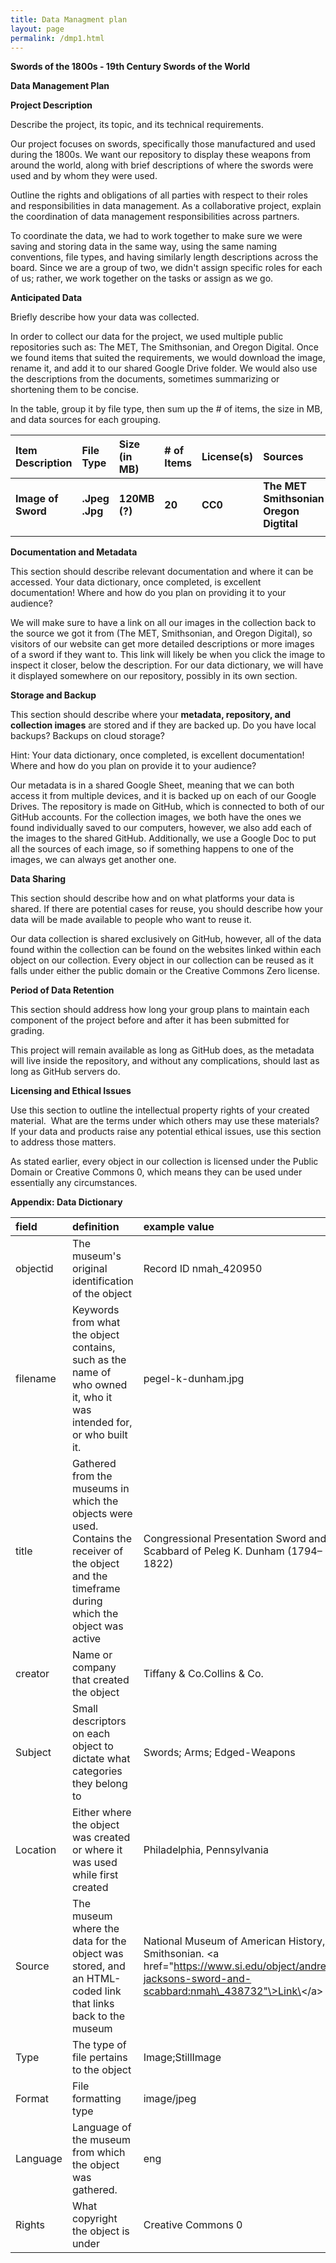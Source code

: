 ```yaml
---
title: Data Managment plan
layout: page
permalink: /dmp1.html
---
```



**Swords of the 1800s \- 19th Century Swords of the World**

**Data Management Plan**

**Project Description**

Describe the project, its topic, and its technical requirements.

Our project focuses on swords, specifically those manufactured and used during the 1800s. We want our repository to display these weapons from around the world, along with brief descriptions of where the swords were used and by whom they were used.


Outline the rights and obligations of all parties with respect to their roles and responsibilities in data management. As a collaborative project, explain the coordination of data management responsibilities across partners.

To coordinate the data, we had to work together to make sure we were saving and storing data in the same way, using the same naming conventions, file types, and having similarly length descriptions across the board. Since we are a group of two, we didn't assign specific roles for each of us; rather, we work together on the tasks or assign as we go. 

**Anticipated Data**

Briefly describe how your data was collected.

In order to collect our data for the project, we used multiple public repositories such as: The MET, The Smithsonian, and Oregon Digital. Once we found items that suited the requirements, we would download the image, rename it, and add it to our shared Google Drive folder. We would also use the descriptions from the documents, sometimes summarizing or shortening them to be concise. 

In the table, group it by file type, then sum up the \# of items, the size in MB, and data sources for each grouping.

| Item Description | File Type | Size (in MB) | \# of Items | License(s) | Sources |
| :---- | :---- | :---- | :---- | :---- | :---- |
| **Image of Sword** | **.Jpeg .Jpg** | **120MB (?)** | **20** | **CC0** | **The MET Smithsonian Oregon Digtital** |
|  |  |  |  |  |  |

**Documentation and Metadata**

This section should describe relevant documentation and where it can be accessed. Your data dictionary, once completed, is excellent documentation\! Where and how do you plan on providing it to your audience?

We will make sure to have a link on all our images in the collection back to the source we got it from (The MET, Smithsonian, and Oregon Digital), so visitors of our website can get more detailed descriptions or more images of a sword if they want to. This link will likely be when you click the image to inspect it closer, below the description. For our data dictionary, we will have it displayed somewhere on our repository, possibly in its own section.

**Storage and Backup**

This section should describe where your **metadata, repository, and collection images** are stored and if they are backed up. Do you have local backups? Backups on cloud storage? 

Hint: Your data dictionary, once completed, is excellent documentation\! Where and how do you plan on provide it to your audience?

Our metadata is in a shared Google Sheet, meaning that we can both access it from multiple devices, and it is backed up on each of our Google Drives. The repository is made on GitHub, which is connected to both of our GitHub accounts. For the collection images, we both have the ones we found individually saved to our computers, however, we also add each of the images to the shared GitHub. Additionally, we use a Google Doc to put all the sources of each image, so if something happens to one of the images, we can always get another one. 

**Data Sharing**

This section should describe how and on what platforms your data is shared. If there are potential cases for reuse, you should describe how your data will be made available to people who want to reuse it.

Our data collection is shared exclusively on GitHub, however, all of the data found within the collection can be found on the websites linked within each object on our collection. Every object in our collection can be reused as it falls under either the public domain or the Creative Commons Zero license.

**Period of Data Retention**

This section should address how long your group plans to maintain each component of the project before and after it has been submitted for grading.

This project will remain available as long as GitHub does, as the metadata will live inside the repository, and without any complications, should last as long as GitHub servers do.

**Licensing and Ethical Issues**

Use this section to outline the intellectual property rights of your created material.  What are the terms under which others may use these materials? If your data and products raise any potential ethical issues, use this section to address those matters.

As stated earlier, every object in our collection is licensed under the Public Domain or Creative Commons 0, which means they can be used under essentially any circumstances. 

**Appendix: Data Dictionary**

| field | definition | example value |
| :---- | :---- | :---- |
| objectid | The museum's original identification of the object  | Record ID nmah\_420950 |
| filename | Keywords from what the object contains, such as the name of who owned it, who it was intended for, or who built it. | pegel-k-dunham.jpg |
| title | Gathered from the museums in which the objects were used.  Contains the receiver of the object and the timeframe during which the object was active | Congressional Presentation Sword and Scabbard of Peleg K. Dunham (1794–1822) |
| creator | Name or company that created the object  | Tiffany & Co.Collins & Co. |
| Subject | Small descriptors on each object to dictate what categories they belong to | Swords; Arms; Edged-Weapons |
| Location | Either where the object was created or where it was used while first created | Philadelphia, Pennsylvania |
| Source | The museum where the data for the object was stored, and an HTML-coded link that links back to the museum  | National Museum of American History, Smithsonian. \<a href="https://www.si.edu/object/andrew-jacksons-sword-and-scabbard:nmah\_438732"\>Link\</a\> |
| Type | The type of file pertains to the object | Image;StillImage |
| Format | File formatting type | image/jpeg |
| Language | Language of the museum from which the object was gathered. | eng |
| Rights | What copyright the object is under | Creative Commons 0 |

